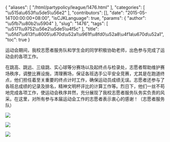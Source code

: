 {
    "aliases": [
        "/html/partypolicy/league/1476.html"
    ],
    "categories": [
        "\u515a\u653f\u5de5\u56e2"
    ],
    "contributors": [],
    "date": "2015-05-14T00:00:00+08:00",
    "isCJKLanguage": true,
    "params": {
        "author": "\u5fb7\u80b2\u5904"
    },
    "slug": "1476",
    "tags": [
        "\u5171\u9752\u56e2\u5de5\u4f5c"
    ],
    "title": "\u5fd7\u613f\u8005\u670d\u52a1\u961f\u8fd0\u52a8\u4f1a\u670d\u52a1",
    "toc": true
}




运动会期间，我校志愿者服务队和学生会的同学积极协助老师，出色参与完成了运动会的各项工作。




在跳高、跳远、三级跳、实心球等分赛场以及起终点与检录处，志愿者帮助维护赛场秩序，调整比赛设施，清理赛场，保证各班选手公平安全竞赛，尤其是在跑道终点，他们担任着至关重要的终点计时工作，确保运动员成绩无误。志愿者还参与了各班总成绩的记录及排名，精神文明杯评比的计算工作等。烈日下，他们一丝不苟地完成各项工作，使运动会秩序井然，充分展现了我校志愿者服务队务实负责的风采。在这里，对所有参与本届运动会工作的志愿者表示衷心的感谢！（志愿者服务队）




![](http://www.tfls.cn/images/150514/6-150514100935b2.JPG)




  






![](http://www.tfls.cn/images/150514/6-150514100935D5.jpg)




  






![](http://www.tfls.cn/images/150514/6-150514100935H2.jpg)  





